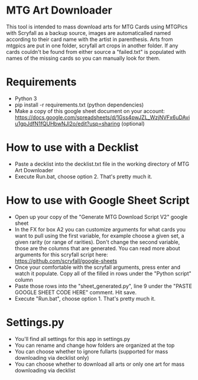 # MTG Art Downloader
This tool is intended to mass download arts for MTG Cards using MTGPics with Scryfall as a backup source, images are automaticalled named according to their card name with the artist in parenthesis. Arts from mtgpics are put in one folder, scryfall art crops in another folder. If any cards couldn't be found from either source a "failed.txt" is populated with names of the missing cards so you can manually look for them.

# Requirements
- Python 3
- pip install -r requirements.txt (python dependencies)
- Make a copy of this google sheet document on your account: https://docs.google.com/spreadsheets/d/1Gss4pwJZL_WzjNVFx6uDAviu1gpJdfN1fQUHbwNJl2o/edit?usp=sharing (optional)

# How to use with a Decklist
- Paste a decklist into the decklist.txt file in the working directory of MTG Art Downloader
- Execute Run.bat, choose option 2. That's pretty much it.

# How to use with Google Sheet Script
- Open up your copy of the "Generate MTG Download Script V2" google sheet
- In the FX for box A2 you can customize arguments for what cards you want to pull using the first variable, for example choose a given set, a given rarity (or range of rarities). Don't change the second variable, those are the columns that are generated. You can read more about arguments for this scryfall script here: https://github.com/scryfall/google-sheets
- Once your comfortable with the scryfall arguments, press enter and watch it populate. Copy all of the filled in rows under the "Python script" column
- Paste those rows into the "sheet_generated.py", line 9 under the "PASTE GOOGLE SHEET CODE HERE" comment. Hit save.
- Execute "Run.bat", choose option 1. That's pretty much it.

# Settings.py
- You'll find all settings for this app in settings.py
- You can rename and change how folders are organized at the top
- You can choose whether to ignore fullarts (supported for mass downloading via decklist only)
- You can choose whether to download all arts or only one art for mass downloading via decklist
